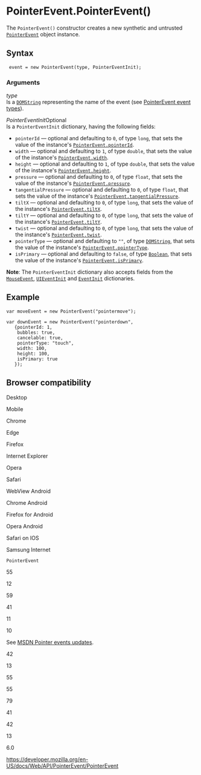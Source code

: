 # PointerEvent.PointerEvent()

The `PointerEvent()` constructor creates a new synthetic and untrusted [`PointerEvent`](../pointerevent) object instance.

## Syntax

     event = new PointerEvent(type, PointerEventInit);

### Arguments

_type_  
Is a [`DOMString`](../domstring) representing the name of the event (see [PointerEvent event types](../pointerevent#pointer_event_types)).

_PointerEventInit_<span class="badge inline optional">Optional</span>  
Is a `PointerEventInit` dictionary, having the following fields:

- `pointerId` — optional and defaulting to `0`, of type `long`, that sets the value of the instance's [`PointerEvent.pointerId`](pointerid).
- `width` — optional and defaulting to `1`, of type `double`, that sets the value of the instance's [`PointerEvent.width`](width).
- `height` — optional and defaulting to `1`, of type `double`, that sets the value of the instance's [`PointerEvent.height`](height).
- `pressure` — optional and defaulting to `0`, of type `float`, that sets the value of the instance's [`PointerEvent.pressure`](pressure).
- `tangentialPressure` — optional and defaulting to `0`, of type `float`, that sets the value of the instance's [`PointerEvent.tangentialPressure`](tangentialpressure).
- `tiltX` — optional and defaulting to `0`, of type `long`, that sets the value of the instance's [`PointerEvent.tiltX`](tiltx).
- `tiltY` — optional and defaulting to `0`, of type `long`, that sets the value of the instance's [`PointerEvent.tiltY`](tilty).
- `twist` — optional and defaulting to `0`, of type `long`, that sets the value of the instance's [`PointerEvent.twist`](twist).
- `pointerType` — optional and defaulting to `""`, of type [`DOMString`](../domstring), that sets the value of the instance's [`PointerEvent.pointerType`](pointertype).
- `isPrimary` — optional and defaulting to `false`, of type [`Boolean`](https://developer.mozilla.org/en-US/docs/Web/JavaScript/Reference/Global_Objects/Boolean), that sets the value of the instance's [`PointerEvent.isPrimary`](isprimary).

**Note**: The `PointerEventInit` dictionary also accepts fields from the [`MouseEvent`](../mouseevent/mouseevent), [`UIEventInit`](../uievent/uievent) and [`EventInit`](../event/event) dictionaries.

## Example

    var moveEvent = new PointerEvent("pointermove");

    var downEvent = new PointerEvent("pointerdown",
       {pointerId: 1,
        bubbles: true,
        cancelable: true,
        pointerType: "touch",
        width: 100,
        height: 100,
        isPrimary: true
       });

## Browser compatibility

Desktop

Mobile

Chrome

Edge

Firefox

Internet Explorer

Opera

Safari

WebView Android

Chrome Android

Firefox for Android

Opera Android

Safari on IOS

Samsung Internet

`PointerEvent`

55

12

59

41

11

10

See [MSDN Pointer events updates](https://msdn.microsoft.com/library/dn304886).

42

13

55

55

79

41

42

13

6.0

<a href="https://developer.mozilla.org/en-US/docs/Web/API/PointerEvent/PointerEvent" class="_attribution-link">https://developer.mozilla.org/en-US/docs/Web/API/PointerEvent/PointerEvent</a>
